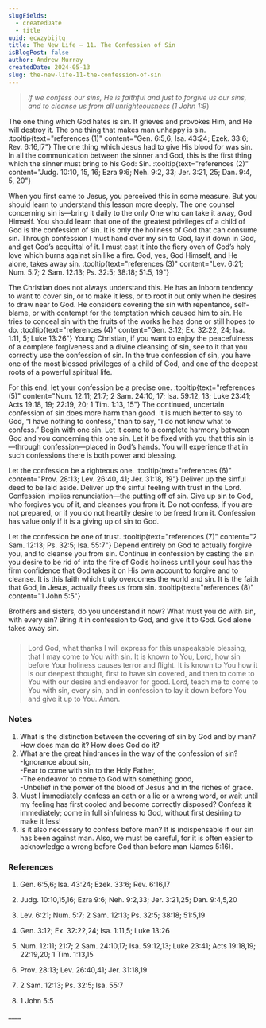 ```yaml
---
slugFields:
  - createdDate
  - title
uuid: ecwzybijtq
title: The New Life – 11. The Confession of Sin
isBlogPost: false
author: Andrew Murray
createdDate: 2024-05-13
slug: the-new-life-11-the-confession-of-sin
---
```

> *If we confess our sins, He is faithful and just to forgive us our sins, and to cleanse us from all unrighteousness (1 John 1:9*)

The one thing which God hates is sin. It grieves and provokes Him, and He will destroy it. The one thing that makes man unhappy is sin. :tooltip{text="references (1)" content="Gen. 6:5,6; Isa. 43:24; Ezek. 33:6; Rev. 6:16,l7"} The one thing which Jesus had to give His blood for was sin. In all the communication between the sinner and God, this is the first thing which the sinner must bring to his God: Sin. :tooltip{text="references (2)" content="Judg. 10:10, 15, 16; Ezra 9:6; Neh. 9:2, 33; Jer. 3:21, 25; Dan. 9:4, 5, 20"}

When you first came to Jesus, you perceived this in some measure. But you should learn to understand this lesson more deeply. The one counsel concerning sin is—bring it daily to the only One who can take it away, God Himself. You should learn that one of the greatest privileges of a child of God is the confession of sin. It is only the holiness of God that can consume sin. Through confession I must hand over my sin to God, lay it down in God, and get God’s acquittal of it. I must cast it into the fiery oven of God’s holy love which burns against sin like a fire. God, yes, God Himself, and He alone, takes away sin. :tooltip{text="references (3)" content="Lev. 6:21; Num. 5:7; 2 Sam. 12:13; Ps. 32:5; 38:18; 51:5, 19"}

The Christian does not always understand this. He has an inborn tendency to want to cover sin, or to make it less, or to root it out only when he desires to draw near to God. He considers covering the sin with repentance, self-blame, or with contempt for the temptation which caused him to sin. He tries to conceal sin with the fruits of the works he has done or still hopes to do. :tooltip{text="references (4)" content="Gen. 3:12; Ex. 32:22, 24; Isa. 1:11, 5; Luke 13:26"} Young Christian, if you want to enjoy the peacefulness of a complete forgiveness and a divine cleansing of sin, see to it that you correctly use the confession of sin. In the true confession of sin, you have one of the most blessed privileges of a child of God, and one of the deepest roots of a powerful spiritual life.

For this end, let your confession be a precise one. :tooltip{text="references (5)" content="Num. 12:11; 21:7; 2 Sam. 24:10, 17; Isa. 59:12, 13; Luke 23:41; Acts 19:18, 19; 22:19, 20; 1 Tim. 1:13, 15"} The continued, uncertain confession of sin does more harm than good. It is much better to say to God, “I have nothing to confess,” than to say, “I do not know what to confess.” Begin with one sin. Let it come to a complete harmony between God and you concerning this one sin. Let it be fixed with you that this sin is—through confession—placed in God’s hands. You will experience that in such confessions there is both power and blessing.

Let the confession be a righteous one. :tooltip{text="references (6)" content="Prov. 28:13; Lev. 26:40, 41; Jer. 31:18, 19"} Deliver up the sinful deed to be laid aside. Deliver up the sinful feeling with trust in the Lord. Confession implies renunciation—the putting off of sin. Give up sin to God, who forgives you of it, and cleanses you from it. Do not confess, if you are not prepared, or if you do not heartily desire to be freed from it. Confession has value only if it is a giving up of sin to God.

Let the confession be one of trust. :tooltip{text="references (7)" content="2 Sam. 12:13; Ps. 32:5; Isa. 55:7"} Depend entirely on God to actually forgive you, and to cleanse you from sin. Continue in confession by casting the sin you desire to be rid of into the fire of God’s holiness until your soul has the firm confidence that God takes it on His own account to forgive and to cleanse. It is this faith which truly overcomes the world and sin. It is the faith that God, in Jesus, actually frees us from sin. :tooltip{text="references (8)" content="1 John 5:5"}

Brothers and sisters, do you understand it now? What must you do with sin, with every sin? Bring it in confession to God, and give it to God. God alone takes away sin.

###  

> Lord God, what thanks I will express for this unspeakable blessing, that I may come to You with sin. It is known to You, Lord, how sin before Your holiness causes terror and flight. It is known to You how it is our deepest thought, first to have sin covered, and then to come to You with our desire and endeavor for good. Lord, teach me to come to You with sin, every sin, and in confession to lay it down before You and give it up to You. Amen.

### Notes

1. What is the distinction between the covering of sin by God and by man? How does man do it? How does God do it?
2. What are the great hindrances in the way of the confession of sin?\
   -Ignorance about sin,\
   -Fear to come with sin to the Holy Father,\
   -The endeavor to come to God with something good,\
   -Unbelief in the power of the blood of Jesus and in the riches of grace.
3. Must I immediately confess an oath or a lie or a wrong word, or wait until my feeling has first cooled and become correctly disposed? Confess it immediately; come in full sinfulness to God, without first desiring to make it less!
4. Is it also necessary to confess before man? It is indispensable if our sin has been against man. Also, we must be careful, for it is often easier to acknowledge a wrong before God than before man (James 5:16).

###  

### References

1) Gen. 6:5,6; Isa. 43:24; Ezek. 33:6; Rev. 6:16,l7

2) Judg. 10:10,15,16; Ezra 9:6; Neh. 9:2,33; Jer. 3:21,25; Dan. 9:4,5,20

3) Lev. 6:21; Num. 5:7; 2 Sam. 12:13; Ps. 32:5; 38:18; 51:5,19

4) Gen. 3:12; Ex. 32:22,24; Isa. 1:11,5; Luke 13:26

5) Num. 12:11; 21:7; 2 Sam. 24:10,17; Isa. 59:12,13; Luke 23:41; Acts 19:18,19; 22:19,20; 1 Tim. 1:13,15

6) Prov. 28:13; Lev. 26:40,41; Jer. 31:18,19

7) 2 Sam. 12:13; Ps. 32:5; Isa. 55:7

8) 1 John 5:5

\_\_\_\_
